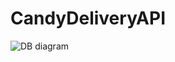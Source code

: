 # CandyDeliveryAPI

![DB diagram](https://user-images.githubusercontent.com/58992437/112771820-63af5200-9036-11eb-948a-b559679def60.png)

